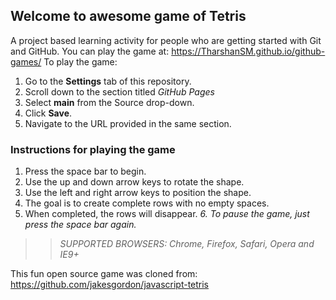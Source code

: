 ## Welcome to awesome game of Tetris

A project based learning activity for people who are getting started with Git and GitHub.
You can play the game at: https://TharshanSM.github.io/github-games/
To play the game:
1. Go to the **Settings** tab of this repository.
1. Scroll down to the section titled _GitHub Pages_
1. Select **main** from the Source drop-down.
1. Click **Save**.
1. Navigate to the URL provided in the same section.

### Instructions for playing the game

1. Press the space bar to begin.
2. Use the up and down arrow keys to rotate the shape.
3. Use the left and right arrow keys to position the shape.
4. The goal is to create complete rows with no empty spaces.
5. When completed, the rows will disappear.
_6. To pause the game, just press the space bar again._

>> _*SUPPORTED BROWSERS*: Chrome, Firefox, Safari, Opera and IE9+_

This fun open source game was cloned from: https://github.com/jakesgordon/javascript-tetris
